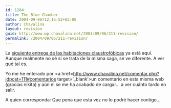 ```yaml
---
id: 1284
title: The Blue Chamber
date: 2004-09-06T12:16:52+02:00
author: Chavalina
layout: revision
guid: http://www.wp.chavalina.net/2004/09/06/211-revision/
permalink: /2004/09/06/211-revision/
---
```

La <a href="http://www.minijuegos.com/juegos/html/index.php?id=2436" target=&prime;_blank&prime;>siguiente entrega de las habitaciones claustrof&oacute;bicas</a> ya está aqu&iacute;. Aunque realmente no sé si se trata de la misma saga, se ve diferente. A ver qué tal es.

Yo me he enterado por <a href=http://www.chavalina.net/comentar.php?idpost=111#comentarios target=&prime;_blank&prime;>un comentario en esta misma web</a> (gracias nikita) y a&uacute;n ni se me ha acabado de cargar… a ver cuánto tardo en salir.

A quien corresponda: Que pena que esta vez no lo podré hacer contigo…